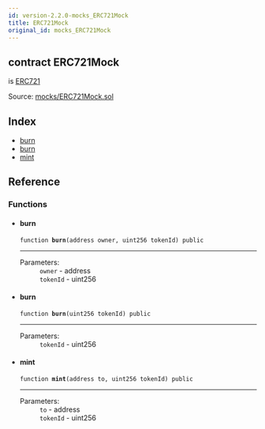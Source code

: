 ```yaml
---
id: version-2.2.0-mocks_ERC721Mock
title: ERC721Mock
original_id: mocks_ERC721Mock
---
```


<div class="contract-doc"><div class="contract"><h2 class="contract-header"><span class="contract-kind">contract</span> ERC721Mock</h2><p class="base-contracts"><span>is</span> <a href="token_ERC721_ERC721.html">ERC721</a></p><div class="source">Source: <a href="https://github.com/OpenZeppelin/zeppelin-solidity/blob/v2.2.0/contracts/mocks/ERC721Mock.sol" target="_blank">mocks/ERC721Mock.sol</a></div></div><div class="index"><h2>Index</h2><ul><li><a href="mocks_ERC721Mock.html#burn">burn</a></li><li><a href="mocks_ERC721Mock.html#burn">burn</a></li><li><a href="mocks_ERC721Mock.html#mint">mint</a></li></ul></div><div class="reference"><h2>Reference</h2><div class="functions"><h3>Functions</h3><ul><li><div class="item function"><span id="burn" class="anchor-marker"></span><h4 class="name">burn</h4><div class="body"><code class="signature">function <strong>burn</strong><span>(address owner, uint256 tokenId) </span><span>public </span></code><hr/><dl><dt><span class="label-parameters">Parameters:</span></dt><dd><div><code>owner</code> - address</div><div><code>tokenId</code> - uint256</div></dd></dl></div></div></li><li><div class="item function"><span id="burn" class="anchor-marker"></span><h4 class="name">burn</h4><div class="body"><code class="signature">function <strong>burn</strong><span>(uint256 tokenId) </span><span>public </span></code><hr/><dl><dt><span class="label-parameters">Parameters:</span></dt><dd><div><code>tokenId</code> - uint256</div></dd></dl></div></div></li><li><div class="item function"><span id="mint" class="anchor-marker"></span><h4 class="name">mint</h4><div class="body"><code class="signature">function <strong>mint</strong><span>(address to, uint256 tokenId) </span><span>public </span></code><hr/><dl><dt><span class="label-parameters">Parameters:</span></dt><dd><div><code>to</code> - address</div><div><code>tokenId</code> - uint256</div></dd></dl></div></div></li></ul></div></div></div>
